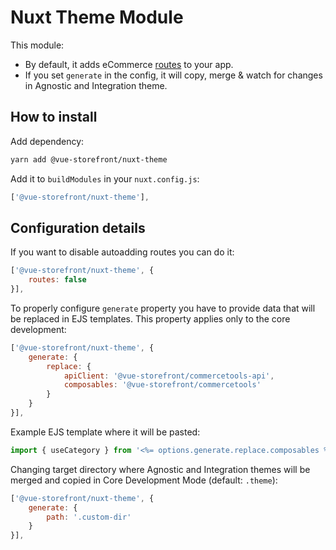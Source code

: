 # Nuxt Theme Module
This module:
- By default, it adds eCommerce [routes](https://github.com/DivanteLtd/vue-storefront/blob/next/packages/core/nuxt-theme-module/routes.js) to your app.
- If you set `generate` in the config, it will copy, merge & watch for changes in Agnostic and Integration theme. 

## How to install
Add dependency:
```sh
yarn add @vue-storefront/nuxt-theme
```
Add it to `buildModules` in your `nuxt.config.js`:
```js
['@vue-storefront/nuxt-theme'],
```

## Configuration details
If you want to disable autoadding routes you can do it:
```js
['@vue-storefront/nuxt-theme', {
    routes: false
}],
```
To properly configure `generate` property you have to provide data that will be replaced in EJS templates. This property applies only to the core development:
```js
['@vue-storefront/nuxt-theme', {
    generate: {
        replace: {
            apiClient: '@vue-storefront/commercetools-api',
            composables: '@vue-storefront/commercetools'
        }
    }
}],
```
Example EJS template where it will be pasted:
```js
import { useCategory } from '<%= options.generate.replace.composables %>';
```

Changing target directory where Agnostic and Integration themes will be merged and copied in Core Development Mode (default: `.theme`):
```js
['@vue-storefront/nuxt-theme', {
    generate: {
        path: '.custom-dir'
    }
}],
```